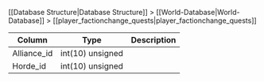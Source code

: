 [[Database Structure|Database Structure]] > [[World-Database|World-Database]] > [[player_factionchange_quests|player_factionchange_quests]]

Column | Type | Description
--- | --- | ---
Alliance_id | int(10) unsigned | 
Horde_id | int(10) unsigned | 
